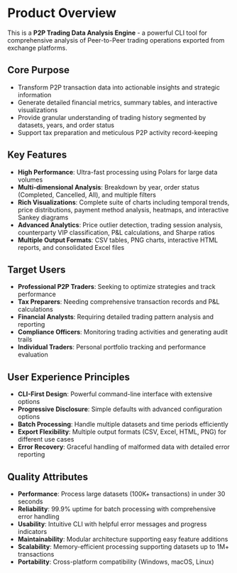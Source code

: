 # Product Overview

This is a **P2P Trading Data Analysis Engine** - a powerful CLI tool for comprehensive analysis of Peer-to-Peer trading operations exported from exchange platforms.

## Core Purpose
- Transform P2P transaction data into actionable insights and strategic information
- Generate detailed financial metrics, summary tables, and interactive visualizations
- Provide granular understanding of trading history segmented by datasets, years, and order status
- Support tax preparation and meticulous P2P activity record-keeping

## Key Features
- **High Performance**: Ultra-fast processing using Polars for large data volumes
- **Multi-dimensional Analysis**: Breakdown by year, order status (Completed, Cancelled, All), and multiple filters
- **Rich Visualizations**: Complete suite of charts including temporal trends, price distributions, payment method analysis, heatmaps, and interactive Sankey diagrams
- **Advanced Analytics**: Price outlier detection, trading session analysis, counterparty VIP classification, P&L calculations, and Sharpe ratios
- **Multiple Output Formats**: CSV tables, PNG charts, interactive HTML reports, and consolidated Excel files

## Target Users
- **Professional P2P Traders**: Seeking to optimize strategies and track performance
- **Tax Preparers**: Needing comprehensive transaction records and P&L calculations
- **Financial Analysts**: Requiring detailed trading pattern analysis and reporting
- **Compliance Officers**: Monitoring trading activities and generating audit trails
- **Individual Traders**: Personal portfolio tracking and performance evaluation

## User Experience Principles
- **CLI-First Design**: Powerful command-line interface with extensive options
- **Progressive Disclosure**: Simple defaults with advanced configuration options
- **Batch Processing**: Handle multiple datasets and time periods efficiently
- **Export Flexibility**: Multiple output formats (CSV, Excel, HTML, PNG) for different use cases
- **Error Recovery**: Graceful handling of malformed data with detailed error reporting

## Quality Attributes
- **Performance**: Process large datasets (100K+ transactions) in under 30 seconds
- **Reliability**: 99.9% uptime for batch processing with comprehensive error handling
- **Usability**: Intuitive CLI with helpful error messages and progress indicators
- **Maintainability**: Modular architecture supporting easy feature additions
- **Scalability**: Memory-efficient processing supporting datasets up to 1M+ transactions
- **Portability**: Cross-platform compatibility (Windows, macOS, Linux)